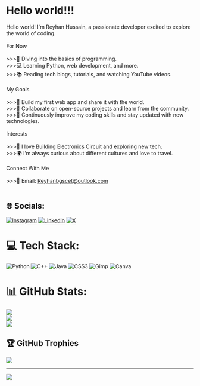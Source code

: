 # Hello world!!!
Hello world! I'm Reyhan Hussain, a passionate developer excited to explore the world of coding.<br><br>For Now<br><br>    >>>🌟 Diving into the basics of programming.<br>    >>>💻 Learning Python, web development, and more.<br>    >>>📚 Reading tech blogs, tutorials, and watching YouTube videos.<br><br>My Goals<br><br>    >>>🚀 Build my first web app and share it with the world.<br>    >>>🤝 Collaborate on open-source projects and learn from the community.<br>    >>>🌱 Continuously improve my coding skills and stay updated with new technologies.<br><br>Interests<br><br>    >>>🔌 I love Building Electronics Circuit and exploring new tech.<br>    >>>🌍 I’m always curious about different cultures and love to travel.<br><br>Connect With Me<br><br>    >>>📧 Email: Reyhanbgscet@outlook.com<br>  <br>


## 🌐 Socials:
[![Instagram](https://img.shields.io/badge/Instagram-%23E4405F.svg?logo=Instagram&logoColor=white)](https://instagram.com/reyhanhusain) [![LinkedIn](https://img.shields.io/badge/LinkedIn-%230077B5.svg?logo=linkedin&logoColor=white)](https://linkedin.com/in/reyhanhussain) [![X](https://img.shields.io/badge/X-black.svg?logo=X&logoColor=white)](https://x.com/reyhanhusain) 


# 💻 Tech Stack:
![Python](https://img.shields.io/badge/python-3670A0?style=plastic&logo=python&logoColor=ffdd54) ![C++](https://img.shields.io/badge/c++-%2300599C.svg?style=plastic&logo=c%2B%2B&logoColor=white) ![Java](https://img.shields.io/badge/java-%23ED8B00.svg?style=plastic&logo=openjdk&logoColor=white) ![CSS3](https://img.shields.io/badge/css3-%231572B6.svg?style=plastic&logo=css3&logoColor=white) ![Gimp](https://img.shields.io/badge/Gimp-657D8B?style=plastic&logo=gimp&logoColor=FFFFFF) ![Canva](https://img.shields.io/badge/Canva-%2300C4CC.svg?style=plastic&logo=Canva&logoColor=white)


# 📊 GitHub Stats:
![](https://github-readme-stats.vercel.app/api?username=reyhanhussain&theme=holi&hide_border=true&include_all_commits=true&count_private=true)<br/>
![](https://github-readme-streak-stats.herokuapp.com/?user=reyhanhussain&theme=holi&hide_border=true)<br/>
![](https://github-readme-stats.vercel.app/api/top-langs/?username=reyhanhussain&theme=holi&hide_border=true&include_all_commits=true&count_private=true&layout=compact)


## 🏆 GitHub Trophies
![](https://github-profile-trophy.vercel.app/?username=reyhanhussain&theme=ocean_dark&no-frame=false&no-bg=true&margin-w=4)

---
[![](https://visitcount.itsvg.in/api?id=reyhanhussain&icon=0&color=0)](https://visitcount.itsvg.in)

<!-- Proudly created with GPRM ( https://gprm.itsvg.in ) -->
